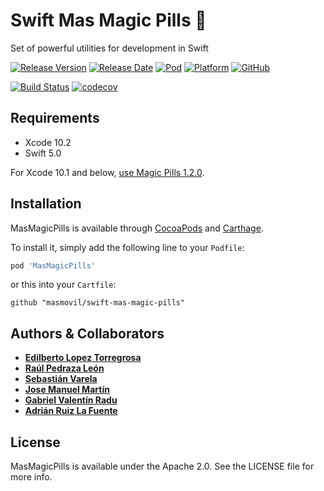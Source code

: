 # Swift Mas Magic Pills 💊
Set of powerful utilities for development in Swift

[![Release Version](https://img.shields.io/github/release/masmovil/swift-mas-magic-pills.svg)](https://github.com/masmovil/swift-mas-magic-pills/releases) 
[![Release Date](https://img.shields.io/github/release-date/masmovil/swift-mas-magic-pills.svg)](https://github.com/masmovil/swift-mas-magic-pills/releases)
[![Pod](https://img.shields.io/cocoapods/v/MasMagicPills.svg?style=flat)](https://cocoapods.org/pods/MasMagicPills)
[![Platform](https://img.shields.io/cocoapods/p/MasMagicPills.svg?style=flat)](https://cocoapods.org/pods/MasMagicPills)
[![GitHub](https://img.shields.io/github/license/masmovil/swift-mas-magic-pills.svg)](https://github.com/bq/swift-mas-magic-pills/blob/master/LICENSE)

[![Build Status](https://github.com/masmovil/swift-mas-magic-pills/actions/workflows/build-and-tests.yml/badge.svg)](https://github.com/masmovil/swift-mas-magic-pills/actions/workflows/build-and-tests.yml)
[![codecov](https://codecov.io/gh/masmovil/swift-mas-magic-pills/branch/master/graph/badge.svg)](https://codecov.io/gh/masmovil/swift-mas-magic-pills)

## Requirements

* Xcode 10.2
* Swift 5.0

For Xcode 10.1 and below, [use Magic Pills 1.2.0](https://github.com/masmovil/swift-mas-magic-pills/tree/v1.2.0).

## Installation

MasMagicPills is available through [CocoaPods](https://cocoapods.org) and [Carthage](https://github.com/Carthage/Carthage). 

To install it, simply add the following line to your `Podfile`:
```ruby
pod 'MasMagicPills'
```
or this into your `Cartfile`:
```ogdl
github "masmovil/swift-mas-magic-pills" 
```

## Authors & Collaborators

* **[Edilberto Lopez Torregrosa](https://github.com/ediLT)**
* **[Raúl Pedraza León](https://github.com/r-pedraza)**
* **[Sebastián Varela](https://github.com/sebastianvarela)**
* **[Jose Manuel Martín](https://github.com/josemanuelmartin)**
* **[Gabriel Valentín Radu](https://github.com/Gabriel-V-Radu)**
* **[Adrián Ruiz La Fuente](https://github.com/adrianrl)**

## License

MasMagicPills is available under the Apache 2.0. See the LICENSE file for more info.
